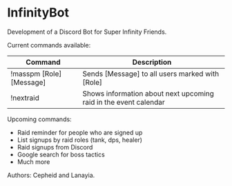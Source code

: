 # InfinityBot
Development of a Discord Bot for Super Infinity Friends.

Current commands available:

| Command                   |                            Description                                |
| ---                       |                                                                   --- |
| !masspm [Role] [Message]  |   Sends [Message] to all users marked with [Role]                     |
| !nextraid                 |   Shows information about next upcoming raid in the event calendar    |

Upcoming commands:

- Raid reminder for people who are signed up
- List signups by raid roles (tank, dps, healer)
- Raid signups from Discord
- Google search for boss tactics
- Much more


Authors: Cepheid and Lanayia.
